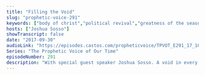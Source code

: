 ```yaml
---
title: "Filling the Void"
slug: "prophetic-voice-291"
keywords: ["body of christ","political revival","greatness of the season","opportunity","cultural revolution"]
hosts: ["Joshua Sosso"]
showTranscript: false
date: "2017-09-30"
audioLink: "https://episodes.castos.com/propheticvoice/TPVOT_E291_17_10_01_Filling_the_Void.mp3"
Series: "The Prophetic Voice of Our Time"
episodeNumber: 291
description: "With special guest speaker Joshua Sosso. A void in every sector of society is growing and is waiting to be filled by the kingdom of God."
---
```

